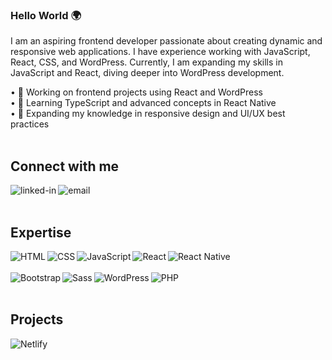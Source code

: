 ### Hello World 🌍

I am an aspiring frontend developer passionate about creating dynamic and responsive web applications. 
I have experience working with JavaScript, React, CSS, and WordPress.
Currently, I am expanding my skills in JavaScript and React, diving deeper into WordPress development.
<!-- Currently, I am expanding my skills in TypeScript and diving deeper into React Native for mobile development. -->
  •	🎯 Working on frontend projects using React and WordPress<br>
  •	📘 Learning TypeScript and advanced concepts in React Native<br>
  •	🌱 Expanding my knowledge in responsive design and UI/UX best practices<br>
<br>
## Connect with me
[<img align="left" alt="linked-in" src="https://img.shields.io/badge/linkedin-%230077B5.svg?&style=for-the-badge&logo=linkedin&logoColor=white" />](https://www.linkedin.com/in/tomasz-białkowski-0282a5146)
[<img align="left" alt="email" src="https://img.shields.io/badge/email-%23D14836.svg?&style=for-the-badge&logo=gmail&logoColor=white" />](mailto:tomaszbialkowski78@gmail.com)
<br>
<br>

## Expertise
<img align="left" alt="HTML" src="https://img.shields.io/badge/HTML-%23E34F26?style=for-the-badge&logo=html5&logoColor=white" /><img align="left" alt="CSS" src="https://img.shields.io/badge/CSS-%231572B6?style=for-the-badge&logo=css3&logoColor=white" /><img align="left" alt="JavaScript" src="https://img.shields.io/badge/JavaScript-%23F7DF1E?style=for-the-badge&logo=javascript&logoColor=black" /><img align="left" alt="React" src="https://img.shields.io/badge/React-%2320232A?style=for-the-badge&logo=react&logoColor=%2361DAFB" /><img align="left" alt="React Native" src="https://img.shields.io/badge/React%20Native-%2320232A?style=for-the-badge&logo=react&logoColor=%2361DAFB" /><br><br><img align="left" alt="Bootstrap" src="https://img.shields.io/badge/Bootstrap-%23563D7C?style=for-the-badge&logo=bootstrap&logoColor=white" /><img align="left" alt="Sass" src="https://img.shields.io/badge/Sass-%23CC6699?style=for-the-badge&logo=sass&logoColor=white" /><img align="left" alt="WordPress" src="https://img.shields.io/badge/WordPress-%2321759B?style=for-the-badge&logo=wordpress&logoColor=white" /><img align="left" alt="PHP" src="https://img.shields.io/badge/PHP-%23777BB4?style=for-the-badge&logo=php&logoColor=white" />
<br>
<br>
## Projects
[<img align="left" alt="Netlify" src="https://img.shields.io/badge/Enjoystick-%2300C7B7.svg?&style=for-the-badge&logo=netlify&logoColor=white" />](https://enjs.netlify.app/)
